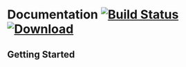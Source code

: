 #  Documentation [![Build Status](https://travis-ci.org/Heapy/yml-ical.svg?branch=master)](https://travis-ci.org/Heapy/yml-ical) [ ![Download](https://api.bintray.com/packages/heapy/heap/yml-ical/images/download.svg) ](https://bintray.com/heapy/heap/yml-ical/_latestVersion) 

## Getting Started

